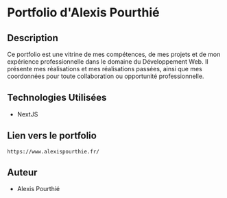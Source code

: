 # Portfolio d'Alexis Pourthié

## Description

Ce portfolio est une vitrine de mes compétences, de mes projets et de mon expérience professionnelle dans le domaine du Développement Web. Il présente mes réalisations et mes réalisations passées, ainsi que mes coordonnées pour toute collaboration ou opportunité professionnelle.

## Technologies Utilisées

- NextJS

## Lien vers le portfolio

`https://www.alexispourthie.fr/`

## Auteur

- Alexis Pourthié
